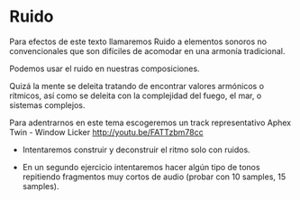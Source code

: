 # Ruido

Para efectos de este texto llamaremos Ruido a elementos sonoros no convencionales que son difíciles de acomodar en una armonía tradicional.

Podemos usar el ruido en nuestras composiciones.

Quizá la mente se deleita tratando de encontrar valores armónicos o rítmicos, así como se deleita con la complejidad del fuego, el mar, o sistemas complejos.


Para adentrarnos en este tema escogeremos un track representativo Aphex Twin - Window Licker   http://youtu.be/FATTzbm78cc

* Intentaremos construir y deconstruir el ritmo solo con ruidos.

* En un segundo ejercicio intentaremos hacer algún tipo de tonos repitiendo fragmentos muy cortos de audio (probar con 10 samples, 15 samples).

